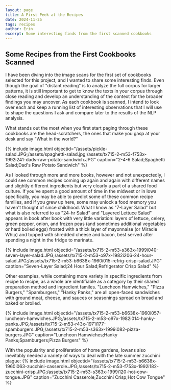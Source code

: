 ```yaml
---
layout: page
title: A First Peek at the Recipes
date: 2024-11-25
tags: recipes
author: Erin
excerpt: Some interesting finds from the first scanned cookbooks
---
```


## Some Recipes from the First Cookbooks Scanned

I have been diving into the image scans for the first set of cookbooks selected for this project, and I wanted to share some interesting finds. Even though the goal of "distant reading" is to analyze the full corpus for larger patterns, it is still important to get to know the texts in your corpus through close reading and develop an understanding of the context for the broader findings you may uncover. As each cookbook is scanned, I intend to look over each and keep a running list of interesting observations that I will use to shape the questions I ask and compare later to the results of the NLP analysis. 

What stands out the most when you first start paging through these cookbooks are the head-scratchers, the ones that make you gasp at your desk and say "What in the world?"  

{% include image.html objectid="/assets/pickle-salad.JPG;/assets/spaghetti-salad.jpg;/assets/tx715-2-m53-f753x-1992i241-dads-raw-potato-sandwich.JPG" caption="2-4-6 Salad;Spaghetti Salad;Dad's Raw Potato Sandwich" %}

As I looked through more and more books, however and not unexpectedly, I could see common recipes coming up again and again with different names and slightly different ingredients but very clearly a part of a shared food culture. If you've spent a good amount of time in the midwest or in Iowa specifically, you may be able to predict some of these common recipe families, and if you grew up here, some may unlock a food memory you haven't thought of since childhood. What I know as "7-Layer Salad" but what is also referred to as "24-hr Salad" and "Layered Lettuce Salad" appears in book after book with very little variation: layers of lettuce, celery, green pepper, onion, and frozen peas (and sometimes additional vegetables or hard boiled eggs) frosted with a thick layer of mayonnaise (or Miracle Whip) and topped with shredded cheese and bacon, best served after spending a night in the fridge to marinate. 

{% include image.html objectid="/assets/tx715-2-m53-s363x-1999i040-seven-layer-salad.JPG;/assets/tx715-2-m53-o97x-1982i206-24-hour-salad.JPG;/assets/tx715-2-m53-b6638x-1960i015-refrig-crisp-salad.JPG" caption="Seven-Layer Salad;24 Hour Salad;Refrigerator Crisp Salad" %}

Other examples, while containing more variety in specific ingredients from recipe to recipe, as a whole are identifiable as a category by their shared preparation method and ingredient familes. "Luncheon Hamwiches," "Pizza Burgers," "Spamburgers," "Hanky Panks," are all open-faced sandwiches with ground meat, cheese, and sauces or seasonings spread on bread and baked or broiled. 

{% include image.html objectid="/assets/tx715-2-m53-b6638x-1960i057-luncheon-hamwiches.JPG;/assets/tx715-2-m53-o97x-1982i014-hanky-panks.JPG;/assets/tx715-2-m53-r43x-1971i177-spamburgers.JPG;/assets/tx715-2-m53-s363x-1999i082-pizza-burgers.JPG" caption="Luncheon Hamwiches;Hanky Panks;Spamburgers;Pizza Burgers" %}

With the popularity and proliferation of home gardens, Iowans also inevitably needed a variety of ways to deal with the late summer zucchini plague:
{% include image.html objectid="/assets/tx715-2-m53-b6638x-1960i063-zucchini-casserole.JPG;/assets/tx715-2-m53-f753x-1992i182-zucchini-crisp.JPG;/assets/tx715-2-m53-s363x-1999i120-hot-cow-tongue.JPG" caption="Zucchini Casserole;Zucchini Crisp;Hot Cow Tongue" %}